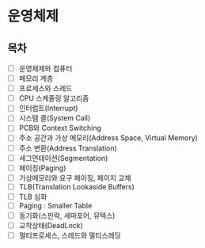 # 운영체제

## 목차

* [ ] 운영체제와 컴퓨터
* [ ] 메모리 계층
* [ ] 프로세스와 스레드
* [ ] CPU 스케줄링 알고리즘
* [ ] 인터럽트(Interrupt)
* [ ] 시스템 콜(System Call)
* [ ] PCB와 Context Switching
* [ ] 주소 공간과 가상 메모리(Address Space, Virtual Memory)
* [ ] 주소 변환(Address Translation)
* [ ] 세그먼테이션(Segmentation)
* [ ] 페이징(Paging)
* [ ] 가상메모리와 요구 페이징, 페이지 교체
* [ ] TLB(Translation Lookaside Buffers)
* [ ] TLB 심화
* [ ] Paging : Smaller Table
* [ ] 동기화(스핀락, 세마포어, 뮤텍스)
* [ ] 교착상태(DeadLock)
* [ ] 멀티프로세스, 스레드와 멀티스레딩
